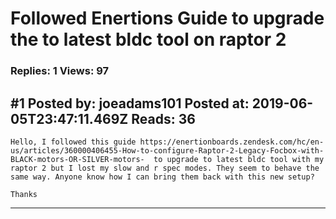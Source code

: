 # Followed Enertions Guide to upgrade the to latest bldc tool on raptor 2

### Replies: 1 Views: 97

## \#1 Posted by: joeadams101 Posted at: 2019-06-05T23:47:11.469Z Reads: 36

```
Hello, I followed this guide https://enertionboards.zendesk.com/hc/en-us/articles/360000406455-How-to-configure-Raptor-2-Legacy-Focbox-with-BLACK-motors-OR-SILVER-motors-  to upgrade to latest bldc tool with my raptor 2 but I lost my slow and r spec modes. They seem to behave the same way. Anyone know how I can bring them back with this new setup?

Thanks
```

---
